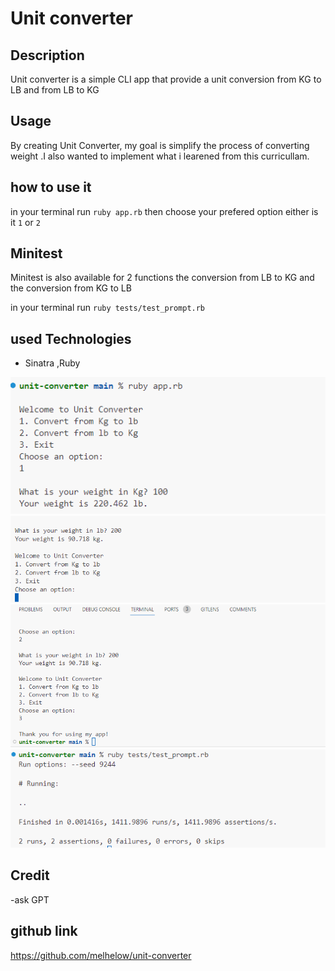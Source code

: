 # Unit converter

## Description

Unit converter is a simple CLI app that provide a unit conversion from KG to LB and from LB to KG
## Usage

By creating Unit Converter, my goal is simplify the process of converting weight .I also wanted to implement what i learened from this curricullam.

## how to use it
in your terminal run `ruby app.rb` then choose your prefered option either is it `1` or `2`

## Minitest

Minitest is also available for 2 functions the conversion from LB to KG and the conversion from KG to LB

in your terminal run `ruby tests/test_prompt.rb`

## used Technologies
- Sinatra ,Ruby 

![Getting Started](./assets/1.png)
![Getting Started](./assets/2.png)
![Getting Started](./assets/31.png)
![Getting Started](./assets/minitest.png)

## Credit
-ask GPT


## github link
https://github.com/melhelow/unit-converter
